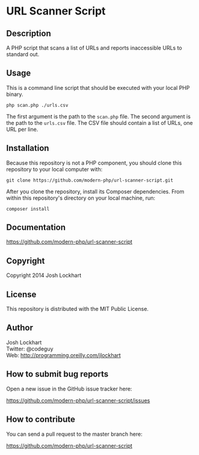 # URL Scanner Script

## Description

A PHP script that scans a list of URLs and reports inaccessible URLs to standard out.

## Usage

This is a command line script that should be executed with your local PHP
binary.

    php scan.php ./urls.csv

The first argument is the path to the `scan.php` file. The second argument is
the path to the `urls.csv` file. The CSV file should contain a list of
URLs, one URL per line.

## Installation

Because this repository is not a PHP component, you should clone this repository
to your local computer with:

    git clone https://github.com/modern-php/url-scanner-script.git

After you clone the repository, install its Composer dependencies. From within
this repository's directory on your local machine, run:

    composer install

## Documentation

<https://github.com/modern-php/url-scanner-script>

## Copyright

Copyright 2014 Josh Lockhart

## License

This repository is distributed with the MIT Public License.

## Author

Josh Lockhart<br/>
Twitter: @codeguy<br/>
Web: <http://programming.oreilly.com/jlockhart>

## How to submit bug reports

Open a new issue in the GitHub issue tracker here:

<https://github.com/modern-php/url-scanner-script/issues>

## How to contribute

You can send a pull request to the master branch here:

<https://github.com/modern-php/url-scanner-script>
